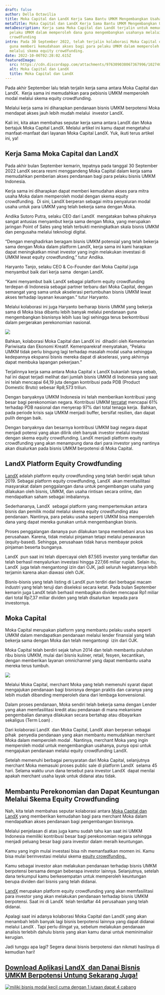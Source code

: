 ```yaml
---
draft: false
author: Della Octavilia
title: Moka Capital dan LandX Kerja Sama Bantu UMKM Mengembangkan Usahanya
metaTitle: Moka Capital dan LandX Kerja Sama Bantu UMKM Mengembangkan Usahanya
metaDescription: Kerja sama Moka Capital dan LandX terjalin untuk memudahkan
  pelaku UMKM dalam memperoleh dana guna mengembangkan usahanya melalui equity
  crowdfunding
intro: Pada 30 September 2022, telah terjalin kolaborasi Moka Capital dan LandX
  guna memberi kemudahaan akses bagi para pelaku UMKM dalam memperoleh dana
  melalui skema equity crowdfunding.
date: 2022-10-06T02:28:02.615Z
featuredImage:
  src: https://cdn.discordapp.com/attachments/976309038067367996/1027409077875265536/-_1.1.png
  alt: Moka Capital dan LandX
  title: Moka Capital dan LandX
---
```

<!--StartFragment-->

Pada akhir September lalu telah terjalin kerja sama antara Moka Capital dan LandX.  Kerja sama ini memudahkan para pebisnis UMKM memperoleh modal melalui skema equity crowdfunding.

Melalui kerja sama ini diharapkan pendanaan bisnis UMKM berpotensi Moka mendapat akses jauh lebih mudah melalui  investor LandX.

Kali ini, kita akan membahas seputar kerja sama antara LandX dan Moka bertajuk Moka Capital LandX. Melalui artikel ini kamu dapat mengetahui manfaat-manfaat dari layanan Moka Capital LandX. Yuk, ikuti terus artikel ini, ya!

## Kerja Sama Moka Capital dan LandX 

Pada akhir bulan September kemarin, tepatnya pada tanggal 30 September 2022 LandX secara resmi menggandeng Moka Capital dalam kerja sama memudahkan pemberian akses pendanaan bagi para pelaku bisnis UMKM Indonesia.

Kerja sama ini diharapkan dapat memberi kemudahan akses para mitra usaha Moka dalam memperoleh modal dengan skema equity crowdfunding.  Di sini, LandX berperan sebagai mitra penyaluran modal usaha untuk para UMKM yang telah bekerja sama dengan Moka.

Andika Sutoro Putra, selaku CEO dari LandX  mengatakan bahwa pihaknya sangat antusias menyambut kerja sama dengan Moka, yang merupakan jaringan Point of Sales yang telah terbukti meningkatkan skala bisnis UMKM dan pengusaha melalui teknologi digital.

“Dengan menghadirkan beragam bisnis UMKM potensial yang telah bekerja sama dengan Moka dalam platform LandX, kerja sama ini kami harapkan dapat meningkatkan minat investor yang ingin melakukan investasi di UMKM lewat equity crowdfunding,” tutur Andika.

Haryanto Tanjo, selaku CEO & Co-Founder dari Moka Capital juga menyambut baik dari kerja sama  dengan LandX.

“Kami menyambut baik LandX sebagai platform equity crowdfunding terdepan di Indonesia sebagai partner terbaru dari Moka Capital, dengan semangat yang sama untuk akselerasi pertumbuhan bisnis UMKM lewat akses terhadap layanan keuangan.” tutur Haryanto.

Melalui kolaborasi ini juga Haryanto berharap bisnis UMKM yang bekerja sama di Moka bisa dibantu lebih banyak melalui pendanaan guna mengembangkan bisnisnya lebih luas lagi sehingga terus berkontribusi dalam pergerakan perekonomian nasional.

![](https://cdn.discordapp.com/attachments/977943413909487668/1027411520281391166/-_4.png)

Bahkan, kolaborasi Moka Capital dan LandX ini  dihadiri oleh Kementerian Pariwisata dan Ekonomi Kreatif. Kemenparekraf menyatakan, “Pelaku UMKM tidak perlu bingung lagi terhadap masalah modal usaha sehingga kedepannya ekspansi bisnis mereka dapat di akselerasi, yang akhirnya dapat membuka lapangan pekerjaan.”

Terjalinnya kerja sama antara Moka Capital x LandX bukanlah tanpa sebab, hal ini dapat terjadi melihat dari jumlah bisnis UMKM di Indonesia yang saat ini telah mencapai 64,19 juta dengan kontribusi pada PDB (Product Domestic Bruto) sebesar Rp8,573 triliun.

Dengan banyaknya UMKM Indonesia ini telah memberikan kontribusi yang besar bagi perekonomian negara. Kontribusi UMKM [tercatat](https://www.ekon.go.id/publikasi/detail/4136/pengembangan-umkm-menjadi-necessary-condition-untuk-mendorong-pertumbuhan-ekonomi#:~:text=Kontribusi%20UMKM%20tercatat%20mencapai%20kisaran,dan%20bisa%20pulih%20dengan%20baik.) mencapai 61% terhadap PDB nasional dan menyerap 97% dari total tenaga kerja.  Bahkan, pada periode krisis saja UMKM menjadi buffer, bersifat resilien, dan dapat pulih dengan baik.

Dengan banyaknya dan besarnya kontribusi UMKM bagi negara dapat menjadi potensi yang akan dilirik oleh banyak investor melalui investasi dengan skema equity crowdfunding. LandX menjadi platform equity crowdfunding yang akan menampung dana dari para investor yang nantinya akan disalurkan pada bisnis UMKM berpotensi di Moka Capital.

## LandX Platform Equity Crowdfunding

[LandX](https://landx.id/) adalah platform equity crowdfunding yang telah berdiri sejak tahun 2019. Sebagai platform equity crowdfunding, LandX  akan memfasilitasi masyarakat dalam penggalangan dana untuk pengembangan usaha yang dilakukan oleh bisnis, UMKM, dan usaha rintisan secara online, dan mendapatkan saham sebagai imbalannya.

Sederhananya, LandX  sebagai platform yang mempertemukan antara bisnis dan pemilik modal melalui skema equity crowdfunding atau pendanaan. Nantinya, para pelaku usaha seperti UMKM bisa memperoleh dana yang dapat mereka gunakan untuk mengembangkan bisnis.

Proses penggalangan dananya pun dilakukan tanpa membebani arus kas perusahaan. Karena, tidak melalui pinjaman tetapi melalui penawaran (equity-based). Sehingga, perusahaan tidak harus membayar pokok pinjaman beserta bunganya.

LandX  pun saat ini telah dipercayai oleh 87.565 investor yang terdaftar dan telah berhasil menyalurkan investasi hingga 227,66 miliar rupiah. Selain itu, LandX  juga telah mengantongi izin dari OJK, jadi seluruh kegiatannya lebih terjamin karena akan diawasi oleh OJK.

Bisnis-bisnis yang telah listing di LandX pun terdiri dari berbagai macam industri yang telah teruji dan diseleksi secara ketat. Pada bulan September kemarin juga LandX telah berhasil membagikan dividen mencapai Rp1 miliar dari total Rp7,37 miliar dividen yang telah disalurkan  kepada para investornya.

## Moka Capital

Moka Capital merupakan platform yang membantu pelaku usaha seperti UMKM dalam mendapatkan pendanaan melalui lender finansial yang telah bekerja sama dengan Moka dan telah mengantongi  izin dari OJK.

Moka Capital telah berdiri sejak tahun 2014 dan telah membantu puluhan ribu bisnis UMKM, mulai dari bisnis kuliner, retail, fesyen, kecantikan, dengan memberikan layanan omnichannel yang dapat membantu usaha mereka terus tumbuh.

![](https://cdn.discordapp.com/attachments/977943413909487668/1027411520688246854/-_3.png)

Melalui Moka Capital, merchant Moka yang telah memenuhi syarat dapat mengajukan pendanaan bagi bisnisnya dengan praktis dan caranya yang lebih mudah dibanding memperoleh dana dari lembaga konvensional.

Dalam proses pendanaan, Moka sendiri telah bekerja sama dengan Lender yang akan memfasilitasi kredit atau pendanaan di mana mekanisme pengembalian dananya dilakukan secara bertahap atau dibayarkan sekaligus (Term Loan) . 

Dari kolaborasi LandX  dan Moka Capital, LandX akan berperan sebagai pihak  penyedia pendanaan yang akan membantu memudahkan merchant Moka dalam memperoleh modal . Nantinya, merchant Moka yang ingin memperoleh modal untuk mengembangkan usahanya, punya opsi untuk mengajukan pendanaan melalui equity crowdfunding LandX.

Setelah memenuhi berbagai persyaratan dari Moka Capital, selanjutnya merchant Moka memasuki proses public sale di platform LandX  selama 45 hari. Selama waktu urun dana tersebut para investor LandX  dapat menilai apakah merchant usaha layak untuk didanai atau tidak.

## Membantu Perekonomian dan Dapat Keuntungan Melalui Skema Equity Crowdfunding

Nah, kita telah membahas seputar kolaborasi antara [Moka Capital dan LandX](https://moka.landx.id/dl/Home) yang memberikan kemudahan bagi para merchant Moka dalam mendapatkan akses pendanaan bagi pengembangan bisnisnya.

Melalui penjelasan di atas juga kamu sudah tahu kan saat ini UMKM Indonesia memiliki kontribusi besar bagi perekonomian negara sehingga menjadi peluang besar bagi para investor dalam meraih keuntungan.

Kamu yang ingin mulai investasi bisa nih memanfaatkan momen ini. Kamu bisa mulai berinvestasi melalui skema [equity crowdfunding. ](https://landx.id/)

Kamu sebagai investor akan melakukan pendanaan terhadap bisnis UMKM berpotensi bersama dengan beberapa investor lainnya. Selanjutnya, setelah dana terkumpul kamu berkesempatan untuk memperoleh keuntungan berupa dividen dari bisnis yang telah didanai.

[LandX](https://landx.id/) merupakan platform equity crowdfunding yang akan memfasilitasi para investor yang akan melakukan pendanaan terhadap bisnis UMKM berpotensi. Saat ini di LandX  telah terdaftar 44 perusahaan yang telah didanai.

Apalagi saat ini adanya kolaborasi Moka Capital dan LandX yang akan menambah lebih banyak lagi bisnis berpotensi lainnya yang dapat didanai melalui LandX . Tapi perlu diingat ya, sebelum melakukan pendanaan analisis terlebih dahulu bisnis yang akan kamu danai untuk meminimalisir kerugian.

Jadi tunggu apa lagi? Segera danai bisnis berpotensi dan nikmati hasilnya di kemudian hari!

## [Download Aplikasi LandX  dan Danai Bisnis UMKM Berpotensi Untung Sekarang Juga!](https://app.landx.id/?utm_source=Organic+Page&utm_medium=Content+Blog&utm_campaign=BlogLandX&utm_id=Blog)

<!--StartFragment-->

[![miliki bisnis modal kecil cuma dengan 1 jutaan dapat 4 cabang ](https://accountgram-production.sfo2.cdn.digitaloceanspaces.com/landx_ghost/2021/11/jadi-owner-bisnis-hanya-1-jutaan-dengan-cuan-yang-sangat-menjanjikan.png)](https://app.landx.id/?utm_source=BLOGCONTENT&utm_medium=SEO&utm_campaign=SEO&utm_id=BLOGLANDX)

<!--EndFragment-->